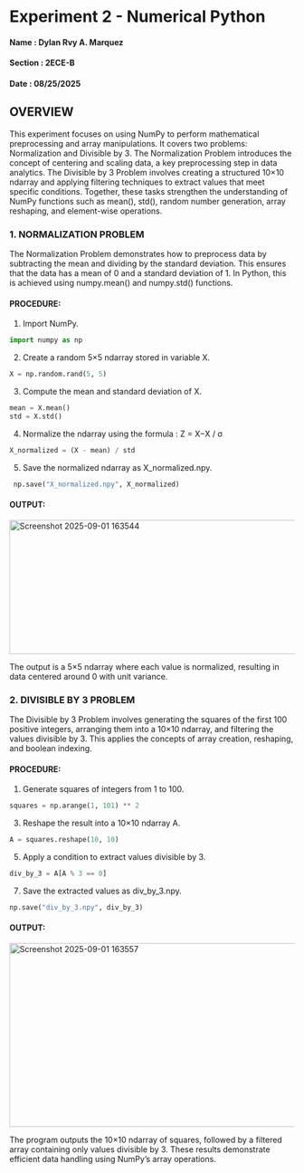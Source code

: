 # Experiment 2 - Numerical Python

#### Name : Dylan Rvy A. Marquez 
#### Section : 2ECE-B 
#### Date : 08/25/2025

## OVERVIEW

This experiment focuses on using NumPy to perform mathematical preprocessing and array manipulations. It covers two problems: Normalization and Divisible by 3. The Normalization Problem introduces the concept of centering and scaling data, a key preprocessing step in data analytics. The Divisible by 3 Problem involves creating a structured 10×10 ndarray and applying filtering techniques to extract values that meet specific conditions. Together, these tasks strengthen the understanding of NumPy functions such as mean(), std(), random number generation, array reshaping, and element-wise operations.

### 1. NORMALIZATION PROBLEM 

The Normalization Problem demonstrates how to preprocess data by subtracting the mean and dividing by the standard deviation. This ensures that the data has a mean of 0 and a standard deviation of 1. In Python, this is achieved using numpy.mean() and numpy.std() functions.

#### PROCEDURE: 

1. Import NumPy.
 ```python
import numpy as np
 ```

2. Create a random 5×5 ndarray stored in variable X.
 ```python
X = np.random.rand(5, 5)
 ```
3. Compute the mean and standard deviation of X.
   
```python
mean = X.mean()
std = X.std()
 ```

4. Normalize the ndarray using the formula : Z = X−X / σ

```python
X_normalized = (X - mean) / std
 ```

5. Save the normalized ndarray as X_normalized.npy.

```python
 np.save("X_normalized.npy", X_normalized)
 ```

#### OUTPUT:

<img width="520" height="237" alt="Screenshot 2025-09-01 163544" src="https://github.com/user-attachments/assets/7b0727b7-45de-40d6-a5e2-6b4a62c3d157" />


The output is a 5×5 ndarray where each value is normalized, resulting in data centered around 0 with unit variance.

### 2. DIVISIBLE BY 3 PROBLEM
The Divisible by 3 Problem involves generating the squares of the first 100 positive integers, arranging them into a 10×10 ndarray, and filtering the values divisible by 3. This applies the concepts of array creation, reshaping, and boolean indexing.

#### PROCEDURE:

1. Generate squares of integers from 1 to 100.
```python
squares = np.arange(1, 101) ** 2
 ```
3. Reshape the result into a 10×10 ndarray A.
   
```python
A = squares.reshape(10, 10)
 ``` 
5. Apply a condition to extract values divisible by 3.
   
 ```python
div_by_3 = A[A % 3 == 0]
 ```
7. Save the extracted values as div_by_3.npy.

```python
np.save("div_by_3.npy", div_by_3)
 ```

#### OUTPUT:

<img width="583" height="325" alt="Screenshot 2025-09-01 163557" src="https://github.com/user-attachments/assets/98879a4f-0af5-41a7-ba67-6208f4365acf" />


The program outputs the 10×10 ndarray of squares, followed by a filtered array containing only values divisible by 3. These results demonstrate efficient data handling using NumPy’s array operations.




